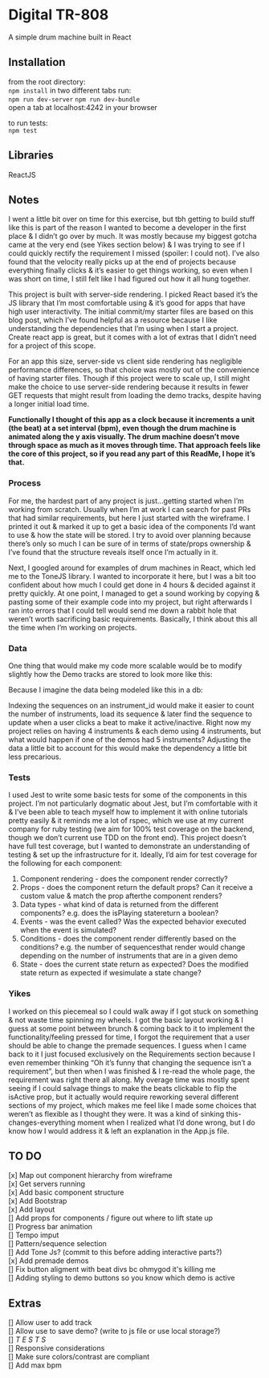 # Digital TR-808
A simple drum machine built in React

## Installation
from the root directory:  
`npm install`
in two different tabs run:  
`npm run dev-server` 
`npm run dev-bundle`  
open a tab at localhost:4242 in your browser

to run tests:  
`npm test`

## Libraries
ReactJS

## Notes
I went a little bit over on time for this exercise, but tbh getting to build stuff like this is part of the reason I wanted to become a developer in the first place & I didn’t go over by much. It was mostly because my biggest gotcha came at the very end (see Yikes section below) & I was trying to see if I could quickly rectify the requirement I missed (spoiler: I could not). I’ve also found that the velocity really picks up at the end of projects because everything finally clicks & it’s easier to get things working, so even when I was short on time, I still felt like I had figured out how it all hung together.

This project is built with server-side rendering. I picked React based it’s the JS library that I’m most comfortable using & it’s good for apps that have high user interactivity. The initial commit/my starter files are based on this blog post, which I’ve found helpful as a resource because I like understanding the dependencies that I’m using when I start a project. Create react app is great, but it comes with a lot of extras that I didn’t need for a project of this scope.

For an app this size, server-side vs client side rendering has negligible performance differences, so that choice was mostly out of the convenience of having starter files. Though if this project were to scale up, I still might make the choice to use server-side rendering because it results in fewer GET requests that might result from loading the demo tracks, despite having a longer initial load time. 

**Functionally I thought of this app as a clock because it increments a unit (the beat) at a set interval (bpm), even though the drum machine is animated along the y axis visually. The drum machine doesn’t move through space as much as it moves through time. That approach feels like the core of this project, so if you read any part of this ReadMe, I hope it’s that.**

### Process
For me, the hardest part of any project is just...getting started when I’m working from scratch. Usually when I’m at work I can search for past PRs that had similar requirements, but here I just started with the wireframe. I printed it out & marked it up to get a basic idea of the components I’d want to use & how the state will be stored. I try to avoid over planning because there’s only so much I can be sure of in terms of state/props ownership & I’ve found that the structure reveals itself once I’m actually in it.

Next, I googled around for examples of drum machines in React, which led me to the ToneJS library. I wanted to incorporate it here, but I was a bit too confident about how much I could get done in 4 hours & decided against it pretty quickly. At one point, I managed to get a sound working by copying & pasting some of their example code into my project, but right afterwards I ran into errors that I could tell would send me down a rabbit hole that weren’t worth sacrificing basic requirements. Basically, I think about this all the time when I’m working on projects.

### Data
One thing that would make my code more scalable would be to modify slightly how the Demo tracks are stored to look more like this:

Because I imagine the data being modeled like this in a db:

Indexing the sequences on an instrument_id would make it easier to count the number of instruments, load its sequence & later find the sequence to update when a user clicks a beat to make it active/inactive. Right now my project relies on having 4 instruments & each demo using 4 instruments, but what would happen if one of the demos had 5 instruments? Adjusting the data a little bit to account for this would make the dependency a little bit less precarious.

### Tests
I used Jest to write some basic tests for some of the components in this project. I’m not particularly dogmatic about Jest, but I’m comfortable with it & I’ve been able to teach myself how to implement it with online tutorials pretty easily & it reminds me a lot of rspec, which we use at my current company for ruby testing (we aim for 100% test coverage on the backend, though we don’t current use TDD on the front end). This project doesn’t have full test coverage, but I wanted to demonstrate an understanding of testing & set up the infrastructure for it. Ideally, I’d aim for test coverage for the following for each component:
1. Component rendering - does the component render correctly?
2. Props - does the component return the default props? Can it receive a custom value & match the prop afterthe component renders? 
3. Data types - what kind of data is returned from the different components? e.g. does the isPlaying statereturn a boolean?
4. Events - was the event called? Was the expected behavior executed when the event is simulated?
5. Conditions - does the component render differently based on the conditions? e.g. the number of sequencesthat render would change depending on the number of instruments that are in a given demo
6. State - does the current state return as expected? Does the modified state return as expected if wesimulate a state change?

### Yikes
I worked on this piecemeal so I could walk away if I got stuck on something & not waste time spinning my wheels. I got the basic layout working & I guess at some point between brunch & coming back to it to implement the functionality/feeling pressed for time, I forgot the requirement that a user should be able to change the premade sequences. I guess when I came back to it I just focused exclusively on the Requirements section because I even remember thinking “Oh it’s funny that changing the sequence isn’t a requirement”, but then when I was finished & I re-read the whole page, the requirement was right there all along. My overage time was mostly spent seeing if I could salvage things to make the beats clickable to flip the isActive prop, but it actually would require reworking several different sections of my project, which makes me feel like I made some choices that weren’t as flexible as I thought they were. It was a kind of sinking this-changes-everything moment when I realized what I’d done wrong, but I do know how I would address it & left an explanation in the App.js file.

## TO DO
[x] Map out component hierarchy from wireframe<br/>
[x] Get servers running<br/>
[x] Add basic component structure<br/>
[x] Add Bootstrap<br/>
[x] Add layout<br/>
[] Add props for components / figure out where to lift state up<br/>
    [] Progress bar animation<br/>
    [] Tempo imput<br/>
    [] Pattern/sequence selection<br/>
[] Add Tone Js? (commit to this before adding interactive parts?)<br/>
[x] Add premade demos<br/>
[] Fix button aligment with beat divs bc ohmygod it's killing me<br/>
[] Adding styling to demo buttons so you know which demo is active<br/>
  
## Extras  
[] Allow user to add track<br/>
[] Allow use to save demo? (write to js file or use local storage?)<br/>
[] *T E S T S*<br/>
[] Responsive considerations<br/>
[] Make sure colors/contrast are compliant<br/>
[] Add max bpm<br/>